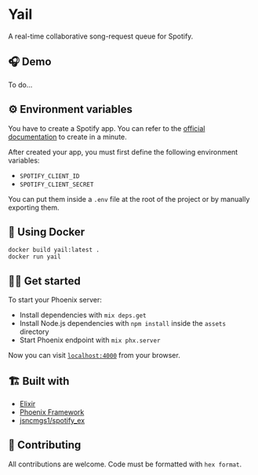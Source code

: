 # Yail

A real-time collaborative song-request queue for Spotify.

## 🎧 Demo

To do...

## ⚙️ Environment variables

You have to create a Spotify app. You can refer to the [official documentation](https://developer.spotify.com/documentation/general/guides/app-settings/) to create in a minute.

After created your app, you must first define the following environment variables:
- `SPOTIFY_CLIENT_ID`
- `SPOTIFY_CLIENT_SECRET`

You can put them inside a `.env` file at the root of the project or by manually exporting them.

## 🐳 Using Docker

```shell script
docker build yail:latest .
docker run yail
```

## 🧑‍💻 Get started 

To start your Phoenix server:

  * Install dependencies with `mix deps.get`
  * Install Node.js dependencies with `npm install` inside the `assets` directory
  * Start Phoenix endpoint with `mix phx.server`

Now you can visit [`localhost:4000`](http://localhost:4000) from your browser.

## 🏗 Built with

- [Elixir](https://elixir-lang.org/)
- [Phoenix Framework](https://www.phoenixframework.org/)
- [jsncmgs1/spotify_ex](https://github.com/jsncmgs1/spotify_ex)

## 📧 Contributing

All contributions are welcome. Code must be formatted with `hex format`.